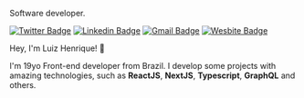 Software developer.

[![Twitter Badge](https://img.shields.io/badge/Twitter-1DA1F2?style=for-the-badge&logo=twitter&logoColor=white)](https://twitter.com/lui7henrique)
[![Linkedin Badge](https://img.shields.io/badge/LinkedIn-0077B5?style=for-the-badge&logo=linkedin&logoColor=white)](https://www.linkedin.com/in/luiz-henrique7/)
[![Gmail Badge](https://img.shields.io/badge/Gmail-D14836?style=for-the-badge&logo=gmail&logoColor=white)](mailto:7henrique18@gmail.com)
[![Wesbite Badge](https://img.shields.io/badge/website-000000?style=for-the-badge&logo=About.me&logoColor=white)](https://lui7henrique.com/)

Hey, I'm Luiz Henrique! 👋

I'm 19yo Front-end developer from Brazil. I develop some projects with amazing technologies, such as **ReactJS**, **NextJS**, **Typescript**, **GraphQL** and others.
